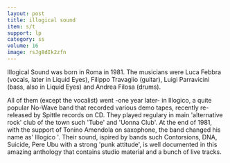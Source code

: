 ```yaml
---
layout: post
title: illogical sound
item: s/t
support: lp
category: ss
volume: 16
image: rsJg8dIk2zfn
---
```


Illogical Sound was born in Roma in 1981. The musicians were Luca Febbra (vocals, later in Liquid Eyes), Filippo Travaglio (guitar), Luigi Parravicini (bass, also in Liquid Eyes) and Andrea Filosa (drums).

All of them (except the vocalist) went -one year later- in Illogico, a quite popular No-Wave band that recorded various demo tapes, recently re-released by Spittle records on CD. They played regulary in main 'alternative rock' club of the town such 'Tube' and 'Uonna Club'. At the end of 1981, with the support of Tonino Amendola on saxophone, the band changed his name as' Illogico '. Their sound, ispired by bands such Contorsions, DNA, Suicide, Pere Ubu with a strong 'punk attitude', is well documented in this amazing anthology that contains studio material and a bunch of live tracks.
